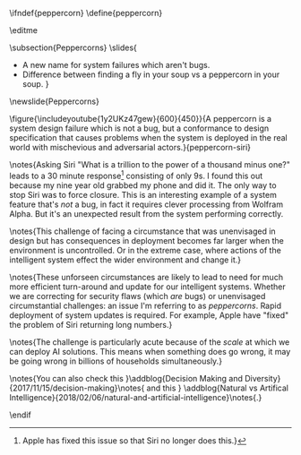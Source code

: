 \ifndef{peppercorn}
\define{peppercorn}

\editme

\subsection{Peppercorns}
\slides{
* A new name for system failures which aren't bugs.
* Difference between finding a fly in your soup vs a peppercorn in your soup. 
}

\newslide{Peppercorns}

\figure{\includeyoutube{1y2UKz47gew}{600}{450}}{A peppercorn is a system design failure which is not a bug, but a conformance to design specification that causes problems when the system is deployed in the real world with mischevious and adversarial actors.}{peppercorn-siri}

\notes{Asking Siri "What is a trillion to the power of a thousand minus one?" leads to a 30 minute response[^fixed] consisting of only 9s. I found this out because my nine year old grabbed my phone and did it. The only way to stop Siri was to force closure. This is an interesting example of a system feature that's *not* a bug, in fact it requires clever processing from Wolfram Alpha. But it's an unexpected result from the system performing correctly.

[^fixed]: Apple has fixed this issue so that Siri no longer does this.}

\notes{This challenge of facing a circumstance that was unenvisaged in design but has consequences in deployment becomes far larger when the environment is uncontrolled. Or in the extreme case, where actions of the intelligent system effect the wider environment and change it.}

\notes{These unforseen circumstances are likely to lead to need for much more efficient turn-around and update for our intelligent systems. Whether we are correcting for security flaws (which *are* bugs) or unenvisaged circumstantial challenges: an issue I'm referring to as *peppercorns*. Rapid deployment of system updates is required. For example, Apple have "fixed" the problem of Siri returning long numbers.}

\notes{The challenge is particularly acute because of the *scale* at which we can deploy AI solutions. This means when something does go wrong, it may be going wrong in billions of households simultaneously.}


\notes{You can also check this }\addblog{Decision Making and Diversity}{2017/11/15/decision-making}\notes{ and this }
\addblog{Natural vs Artifical Intelligence}{2018/02/06/natural-and-artificial-intelligence}\notes{.}

\endif
